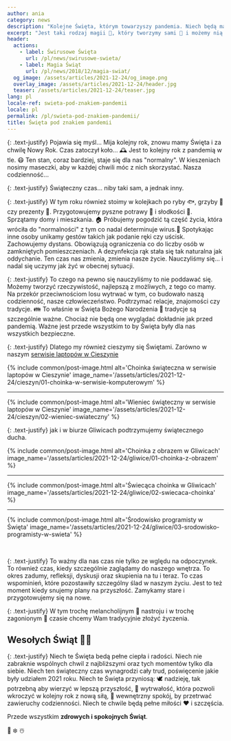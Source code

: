```yaml
---
author: ania
category: news
description: "Kolejne Święta, którym towarzyszy pandemia. Niech będą magicznym czasem dla nas wszystkich"
excerpt: "Jest taki rodzaj magii 🌟, który tworzymy sami 🧙 i możemy nią obdarować innych. Niech te Święta będą pełne najpiękniejszych chwil, wypełnionych magią naszych wspólnych działań o lepsze jutro."
header:
  actions:
    - label: Świrusowe Święta
      url: /pl/news/swirusowe-swieta/
    - label: Magia Świąt
      url: /pl/news/2018/12/magia-swiat/
  og_image: /assets/articles/2021-12-24/og_image.png
  overlay_image: /assets/articles/2021-12-24/header.jpg
  teaser: /assets/articles/2021-12-24/teaser.jpg
lang: pl
locale-ref: swieta-pod-znakiem-pandemii
locale: pl
permalink: /pl/swieta-pod-znakiem-pandemii/
title: Święta pod znakiem pandemii
---
```


{: .text-justify}
Pojawia się myśl... Mija kolejny rok, znowu mamy Święta i za chwilę Nowy Rok.
Czas zatoczył koło... 🕰️
Jest to kolejny rok z pandemią w tle. 😷
Ten stan, coraz bardziej, staje się dla nas "normalny".
W kieszeniach nosimy maseczki, aby w każdej chwili móc z nich skorzystać.
Nasza codzienność...

{: .text-justify}
Świąteczny czas... niby taki sam, a jednak inny.

{: .text-justify}
W tym roku również stoimy w kolejkach po ryby 🐟, grzyby 🍄 czy prezenty 🎁.
Przygotowujemy pyszne potrawy 🍲 i słodkości 🥧.
Sprzątamy domy i mieszkania. 🏠
Próbujemy pogodzić tą część życia, która wróciła do "normalności" z tym co nadal determinuje wirus.🦠
Spotykając inne osoby unikamy gestów takich jak podanie ręki czy uścisk.
Zachowujemy dystans.
Obowiązują ograniczenia co do liczby osób w zamkniętych pomieszczeniach.
A dezynfekcja rąk stała się tak naturalna jak oddychanie.
Ten czas nas zmienia, zmienia nasze życie.
Nauczyliśmy się... i nadal się uczymy jak żyć w obecnej sytuacji.

{: .text-justify}
To czego na pewno się nauczyliśmy to nie poddawać się.
Możemy tworzyć rzeczywistość, najlepszą z możliwych, z tego co mamy.
Na przekór przeciwnościom losu wytrwać w tym, co budowało naszą codzienność, nasze człowieczeństwo.
Podtrzymać relacje, znajomości czy tradycje. 👪
To właśnie w Święta Bożego Narodzenia 🎄 tradycje są szczególnie ważne.
Chociaż nie będą one wyglądać dokładnie jak przed pandemią.
Ważne jest przede wszystkim to by Święta były dla nas wszystkich bezpieczne.

{: .text-justify}
Dlatego my również cieszymy się Świętami.
Zarówno w naszym [serwisie laptopów w Cieszynie](https://fractalsoft.org/pl/cieszyn)

{% include common/post-image.html
           alt='Choinka świąteczna w serwisie laptopów w Cieszynie'
           image_name='/assets/articles/2021-12-24/cieszyn/01-choinka-w-serwisie-komputerowym'
%}

<hr>

{% include common/post-image.html
           alt='Wieniec świąteczny w serwisie laptopów w Cieszynie'
           image_name='/assets/articles/2021-12-24/cieszyn/02-wieniec-swiateczny'
%}

{: .text-justify}
jak i w biurze Gliwicach podtrzymujemy świątecznego ducha.

{% include common/post-image.html
           alt='Choinka z obrazem w Gliwicach'
           image_name='/assets/articles/2021-12-24/gliwice/01-choinka-z-obrazem'
%}

<hr>

{% include common/post-image.html
           alt='Świecąca choinka w Gliwicach'
           image_name='/assets/articles/2021-12-24/gliwice/02-swiecaca-choinka'
%}

<hr>

{% include common/post-image.html
           alt='Środowisko programisty w Święta'
           image_name='/assets/articles/2021-12-24/gliwice/03-srodowisko-programisty-w-swieta'
%}

<br>

{: .text-justify}
To ważny dla nas czas nie tylko ze wględu na odpoczynek.
To również czas, kiedy szczególnie zaglądamy do naszego wnętrza.
To okres zadumy, refleksji, dyskusji oraz skupienia na tu i teraz.
To czas wspominień, które pozostawiły szczególny ślad w naszym życiu.
Jest to też moment kiedy snujemy plany na przyszłość.
Zamykamy stare i przygotowujemy się na nowe.

{: .text-justify}
W tym trochę melancholijnym 🤔 nastroju i w trochę zagonionym 🏃 czasie chcemy Wam tradycyjnie złożyć życzenia.

## Wesołych Świąt 🎅🎁

{: .text-justify}
Niech te Święta bedą pełne ciepła i radości.
Niech nie zabraknie wspólnych chwil z najbliższymi oraz tych momentów tylko dla siebie.
Niech ten świąteczny czas wynagrodzi cały trud, poświęcenie jakie były udziałem 2021 roku.
Niech te Święta przyniosą:
🕊️ nadzieję, tak potrzebną aby wierzyć w lepszą przyszłość,
💪 wytrwałość, która pozwoli wkroczyć w kolejny rok z nową siłą,
🧘 wewnętrzny spokój, by przetrwać zawieruchy codzienności.
Niech te chwile będą pełne miłości ❤️ i szczęścia.

Przede wszystkim **zdrowych i spokojnych Świąt**.

🎄
❄️
☃️
